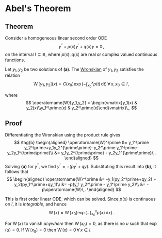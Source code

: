 Abel's Theorem
==============
Theorem
-------
Consider a homogeneous linear second order ODE
$$
\tag{a}
y^{\prime\prime} + p(x)y^\prime + q(x)y = 0\,,
$$
on the interval $I\subseteq\mathbb{R}$, where $p(x),\,q(x)$ are real or complex valued continuous functions.

Let $y_1,\,y_2$ be two solutions of **(a)**.
The [Wronskian](wronskian.md) of $y_1,\,y_2$ satisfies the relation
$$
\operatorname W[y_1,y_2](x)=C(x_0)\exp\mathopen{}\left(-\int_{x_0}^xp(t)\,\mathrm{d}t\right)\mathclose{}\,\forall\,x,x_0\in I\,,
$$

where 
$$
\operatorname{W}[y_1,y_2] = \begin{vmatrix}y_1(x) & y_2(x)\\y_1^\prime(x) & y_2^\prime(x)\end{vmatrix}\,.
$$

Proof
-----
Differentiating the Wronskian using the product rule gives
$$
\tag{b}
\begin{aligned}
\operatorname{W}^\prime &= y_1^\prime y_2^\prime+y_1y_2^{\prime\prime}-y_2^\prime y_1^\prime-y_2y_1^{\prime\prime}\\
&= y_1y_2^{\prime\prime} - y_2y_1^{\prime\prime}\,.
\end{aligned}
$$
Solving **(a)** for $y^{\prime\prime}$, we find $y^{\prime\prime}=-(py^\prime+qy)$. Substituting this result into **(b)**, it follows that
$$
\begin{aligned}
\operatorname{W}^\prime &= -y_1(py_2^\prime+qy_2) + y_2(py_1^\prime+qy_1)\\
&= -p(y_1 y_2^\prime - y_1^\prime y_2)\\
&= -p\operatorname{W}\,.
\end{aligned}
$$

This is first order linear ODE, which can be solved. Since $p(x)$ is continuous on $I$, it is _integrable_, and hence
$$
\operatorname{W}(x) = \operatorname{W}(x_0)\exp\mathopen{}\left(-\int_{x_0}^xp(x)\,\mathrm{d}x\right)\mathclose{}\,.
$$

For $\operatorname{W}(x)$ to vanish _anywhere_ then $\operatorname{W}(x_0)=0$, as there is no $u$ such that $\exp(u)=0$. If $\operatorname{W}(x_0)=0$ then $\operatorname{W}(x)=0\,\forall\,x\in I$. <!-- TODO this won't work? From the definition of the Wronskian, if $\operatorname{W}[y_1,y_2](x)=0\,\forall\,x\in I$, then.-->